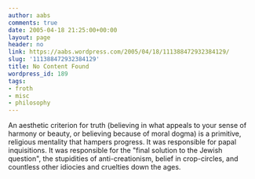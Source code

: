 ```yaml
---
author: aabs
comments: true
date: 2005-04-18 21:25:00+00:00
layout: page
header: no
link: https://aabs.wordpress.com/2005/04/18/111388472932384129/
slug: '111388472932384129'
title: No Content Found
wordpress_id: 189
tags:
- froth
- misc
- philosophy
---
```


An aesthetic criterion for truth (believing in what appeals to your sense of harmony or beauty, or believing because of moral dogma) is a primitive, religious mentality that hampers progress. It was responsible for papal inquisitions. It was responsible for the "final solution to the Jewish question", the stupidities of anti-creationism, belief in crop-circles, and countless other idiocies and cruelties down the ages.
